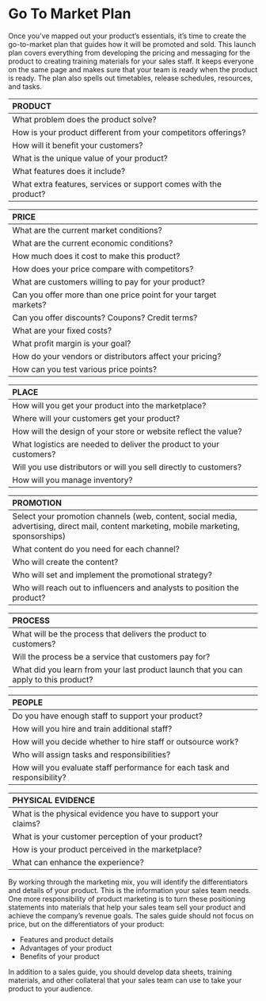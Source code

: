 # Go To Market Plan

Once you’ve mapped out your product’s essentials, it’s time to create the go-to-market plan that guides how it will be promoted and sold. This launch plan covers everything from developing the pricing and messaging for the product to creating training materials for your sales staff. It keeps everyone on the same page and makes sure that your team is ready when the product is ready. The plan also spells out timetables, release schedules, resources, and tasks.

| PRODUCT |  |
| :--- | :--- |
| What problem does the product solve? |  |
| How is your product different from your competitors offerings? |  |
| How will it benefit your customers? |  |
| What is the unique value of your product? |  |
| What features does it include? |  |
| What extra features, services or support comes with the product? |  |

| PRICE |  |
| :--- | :--- |
| What are the current market conditions? |  |
| What are the current economic conditions? |  |
| How much does it cost to make this product? |  |
| How does your price compare with competitors? |  |
| What are customers willing to pay for your product? |  |
| Can you offer more than one price point for your target markets? |  |
| Can you offer discounts? Coupons? Credit terms? |  |
| What are your fixed costs? |  |
| What profit margin is your goal?  |  |
| How do your vendors or distributors affect your pricing? |  |
| How can you test various price points? |  |

| PLACE |  |
| :--- | :--- |
| How will you get your product into the marketplace? |  |
| Where will your customers get your product? |  |
| How will the design of your store or website reflect the value? |  |
| What logistics are needed to deliver the product to your customers? |  |
| Will you use distributors or will you sell directly to customers? |  |
| How will you manage inventory? |  |

| PROMOTION |  |
| :--- | :--- |
| Select your promotion channels \(web, content, social media, advertising, direct mail, content marketing, mobile marketing, sponsorships\) |  |
| What content do you need for each channel? |  |
| Who will create the content? |  |
| Who will set and implement the promotional strategy? |  |
| Who will reach out to influencers and analysts to position the product? |  |

| PROCESS |  |
| :--- | :--- |
| What will be the process that delivers the product to customers? |  |
| Will the process be a service that customers pay for? |  |
| What did you learn from your last product launch that you can apply to this product? |  |

| PEOPLE |  |
| :--- | :--- |
| Do you have enough staff to support your product? |  |
| How will you hire and train additional staff? |  |
| How will you decide whether to hire staff or outsource work? |  |
| Who will assign tasks and responsibilities? |  |
| How will you evaluate staff performance for each task and responsibility? |  |

| PHYSICAL EVIDENCE |  |
| :--- | :--- |
| What is the physical evidence you have to support your claims? |  |
| What is your customer perception of your product? |  |
| How is your product perceived in the marketplace? |  |
| What can enhance the experience? |  |

By working through the marketing mix, you will identify the differentiators and details of your product. This is the information your sales team needs. One more responsibility of product marketing is to turn these positioning statements into materials that help your sales team sell your product and achieve the company’s revenue goals. The sales guide should not focus on price, but on the differentiators of your product:

* Features and product details
* Advantages of your product
* Benefits of your product   

In addition to a sales guide, you should develop data sheets, training materials, and other collateral that your sales team can use to take your product to your audience.  


#### 

